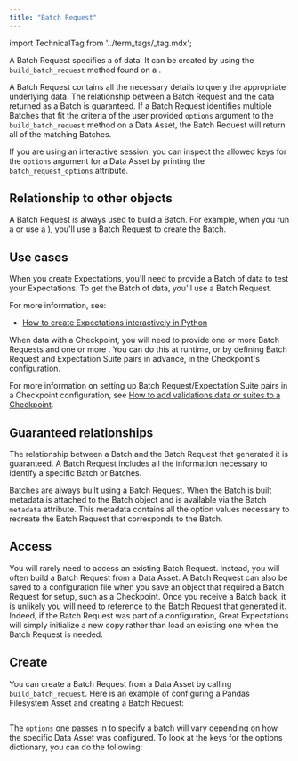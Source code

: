 ```yaml
---
title: "Batch Request"
---
```


import TechnicalTag from '../term_tags/_tag.mdx';

A Batch Request specifies a <TechnicalTag relative="../" tag="batch" text="Batch" /> of data.
It can be created by using the `build_batch_request` method found on a <TechnicalTag relative="../" tag="data_asset" text="Data Asset" />.

A Batch Request contains all the necessary details to query the appropriate underlying data.  The relationship between a Batch Request and the data returned as a Batch is guaranteed.  If a Batch Request identifies multiple Batches that fit the criteria of the user provided `options` argument to the `build_batch_request` method on a Data Asset, the Batch Request will return all of the matching Batches.

If you are using an interactive session, you can inspect the allowed keys for the `options` argument for a Data Asset
by printing the `batch_request_options` attribute.

## Relationship to other objects

A Batch Request is always used to build a Batch. For example, when you run a <TechnicalTag relative="../" tag="checkpoint" text="Checkpoint" /> or use a <TechnicalTag relative="../" tag="validator" text="Validator" />), you'll use a Batch Request to create the Batch.

## Use cases

When you create Expectations, you'll need to provide a Batch of data to test your Expectations. To get the Batch of data, you'll use a Batch Request.

For more information, see:

- [How to create Expectations interactively in Python](/oss/guides/expectations/how_to_create_and_edit_expectations_with_instant_feedback_from_a_sample_batch_of_data.md)

When <TechnicalTag relative="../" tag="validation" text="Validating" /> data with a Checkpoint, you will need to provide one or more Batch Requests and one or more <TechnicalTag relative="../" tag="expectation_suite" text="Expectation Suites" />.  You can do this at runtime, or by defining Batch Request and Expectation Suite pairs in advance, in the Checkpoint's configuration.

For more information on setting up Batch Request/Expectation Suite pairs in a Checkpoint configuration, see [How to add validations data or suites to a Checkpoint](/oss/guides/validation/checkpoints/how_to_add_validations_data_or_suites_to_a_checkpoint.md).

## Guaranteed relationships

The relationship between a Batch and the Batch Request that generated it is guaranteed.  A Batch Request includes all the information necessary to identify a specific Batch or Batches.

Batches are always built using a Batch Request.  When the Batch is built metadata is attached to the Batch object and is available via the Batch `metadata` attribute.  This metadata contains all the option values necessary to recreate the Batch Request that corresponds to the Batch. 

## Access

You will rarely need to access an existing Batch Request.  Instead, you will often build a Batch Request from a Data Asset.  A Batch Request can also be saved to a configuration file when you save an object that required a Batch Request for setup, such as a Checkpoint.  Once you receive a Batch back, it is unlikely you will need to reference to the Batch Request that generated it.  Indeed, if the Batch Request was part of a configuration, Great Expectations will simply initialize a new copy rather than load an existing one when the Batch Request is needed. 

## Create

You can create a Batch Request from a Data Asset by calling `build_batch_request`.  Here is an example of configuring a Pandas Filesystem Asset and creating a Batch Request:

 ```python name="version-0.18.8 tests/integration/docusaurus/reference/glossary/batch_request batch_request"
```

The `options` one passes in to specify a batch will vary depending on how the specific Data Asset was configured.  To look at the keys for the options dictionary, you can do the following:

```python name="version-0.18.8 tests/integration/docusaurus/reference/glossary/batch_request options"
```
